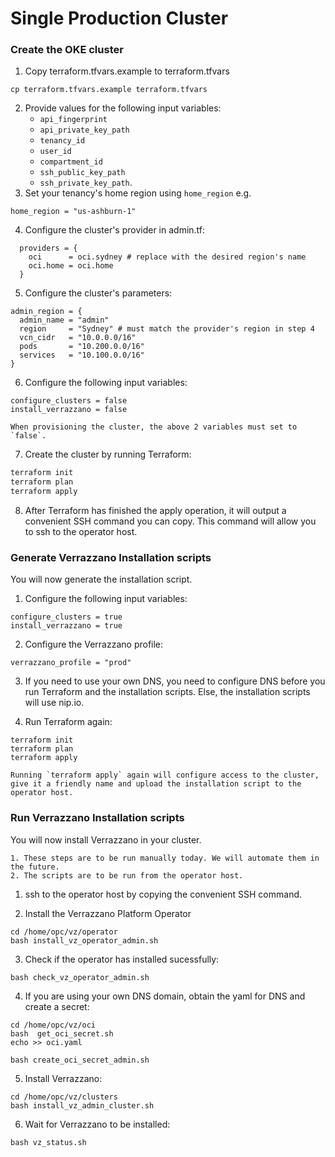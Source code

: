 # Single Production Cluster

### Create the OKE cluster

1. Copy terraform.tfvars.example to terraform.tfvars

```
cp terraform.tfvars.example terraform.tfvars
```
2. Provide values for the following input variables: 
   - `api_fingerprint`
   - `api_private_key_path`
   - `tenancy_id`
   - `user_id`
   - `compartment_id`
   - `ssh_public_key_path`
   - `ssh_private_key_path`.
3. Set your tenancy's home region using `home_region` e.g.

```terraform, editable
home_region = "us-ashburn-1"
```

4. Configure the cluster's provider in admin.tf:

```terraform, editable
  providers = {
    oci      = oci.sydney # replace with the desired region's name
    oci.home = oci.home
  }
```

5. Configure the cluster's parameters:

```terraform,editable
admin_region = {
  admin_name = "admin"
  region     = "Sydney" # must match the provider's region in step 4
  vcn_cidr   = "10.0.0.0/16"
  pods       = "10.200.0.0/16"
  services   = "10.100.0.0/16"
}
```
6. Configure the following input variables:

```
configure_clusters = false
install_verrazzano = false
```
```admonish important
When provisioning the cluster, the above 2 variables must set to `false`.
```

7. Create the cluster by running Terraform:

```bash
terraform init
terraform plan
terraform apply
```

8. After Terraform has finished the apply operation, it will output a convenient SSH command you can copy. This command will allow you to ssh to the operator host.

### Generate Verrazzano Installation scripts

You will now generate the installation script.

1. Configure the following input variables:

```
configure_clusters = true
install_verrazzano = true
```

2. Configure the Verrazzano profile:

```
verrazzano_profile = "prod"
```

3. If you need to use your own DNS, you need to configure DNS before you run Terraform and the installation scripts. Else, the installation scripts will use nip.io.

4. Run Terraform again:
```
terraform init
terraform plan
terraform apply
```

```admonish tip
Running `terraform apply` again will configure access to the cluster, give it a friendly name and upload the installation script to the operator host.
```

### Run Verrazzano Installation scripts

You will now install Verrazzano in your cluster.

```admonish tip
1. These steps are to be run manually today. We will automate them in the future.
2. The scripts are to be run from the operator host. 
```

1. ssh to the operator host by copying the convenient SSH command.

2. Install the Verrazzano Platform Operator

```
cd /home/opc/vz/operator
bash install_vz_operator_admin.sh
```

3. Check if the operator has installed sucessfully:

```
bash check_vz_operator_admin.sh
```

4. If you are using your own DNS domain, obtain the yaml for DNS and create a secret:

```
cd /home/opc/vz/oci
bash  get_oci_secret.sh
echo >> oci.yaml

bash create_oci_secret_admin.sh
```

5. Install Verrazzano:

```
cd /home/opc/vz/clusters
bash install_vz_admin_cluster.sh
```

6. Wait for Verrazzano to be installed:

```
bash vz_status.sh
```